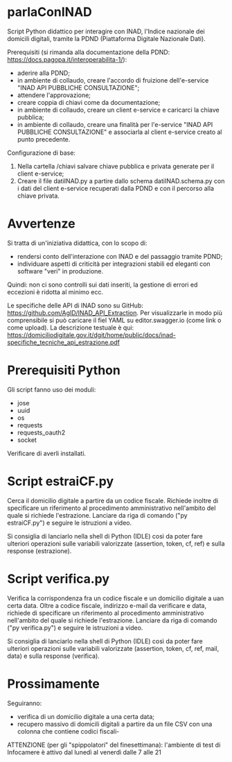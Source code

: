 # parlaConINAD

Script Python didattico per interagire con INAD, l'Indice nazionale dei domicili digitali, tramite la PDND (Piattaforma Digitale Nazionale Dati).

Prerequisiti (si rimanda alla documentazione della PDND: https://docs.pagopa.it/interoperabilita-1/):
- aderire alla PDND;
- in ambiente di collaudo, creare l'accordo di fruizione dell'e-service "INAD API PUBBLICHE CONSULTAZIONE";
- attendere l'approvazione;
- creare coppia di chiavi come da documentazione;
- in ambiente di collaudo, creare un client e-service e caricarci la chiave pubblica;
- in ambiente di collaudo, creare una finalità per l'e-service "INAD API PUBBLICHE CONSULTAZIONE" e associarla al client e-service creato al punto precedente.

Configurazione di base:
1) Nella cartella /chiavi salvare chiave pubblica e privata generate per il client e-service;
2) Creare il file datiINAD.py a partire dallo schema datiINAD.schema.py con i dati del client e-service recuperati dalla PDND e con il percorso alla chiave privata.

# Avvertenze

Si tratta di un'iniziativa didattica, con lo scopo di:
- rendersi conto dell'interazione con INAD e del passaggio tramite PDND;
- individuare aspetti di criticità per integrazioni stabili ed eleganti con software "veri" in produzione.

Quindi: non ci sono controlli sui dati inseriti, la gestione di errori ed eccezioni è ridotta al minimo ecc.

Le specifiche delle API di INAD sono su GitHub: https://github.com/AgID/INAD_API_Extraction.
Per visualizzarle in modo più comprensibile si può caricare il fiel YAML su editor.swagger.io (come link o come upload).
La descrizione testuale è qui: https://domiciliodigitale.gov.it/dgit/home/public/docs/inad-specifiche_tecniche_api_estrazione.pdf

# Prerequisiti Python

Gli script fanno uso dei moduli:
- jose
- uuid
- os
- requests
- requests_oauth2
- socket
  
Verificare di averli installati.


# Script estraiCF.py

Cerca il domicilio digitale a partire da un codice fiscale. Richiede inoltre di specificare un riferimento al procedimento amministrativo nell'ambito del quale si richiede l'estrazione.
Lanciare da riga di comando ("py estraiCF.py") e seguire le istruzioni a video.

Si consiglia di lanciarlo nella shell di Python (IDLE) così da poter fare ulteriori operazioni sulle variabili valorizzate (assertion, token, cf, ref) e sulla response (estrazione).

# Script verifica.py

Verifica la corrispondenza fra un codice fiscale e un domicilio digitale a uan certa data. Oltre a codice fiscale, indirizzo e-mail da verificare e data, richiede di specificare un riferimento al procedimento amministrativo nell'ambito del quale si richiede l'estrazione.
Lanciare da riga di comando ("py verifica.py") e seguire le istruzioni a video.

Si consiglia di lanciarlo nella shell di Python (IDLE) così da poter fare ulteriori operazioni sulle variabili valorizzate (assertion, token, cf, ref, mail, data) e sulla response (verifica).

# Prossimamente
Seguiranno:
- verifica di un domicilio digitale a una certa data;
- recupero massivo di domicili digitali a partire da un file CSV con una colonna che contiene codici fiscali-

ATTENZIONE (per gli "spippolatori" del finesettimana): l'ambiente di test di Infocamere è attivo dal lunedì al venerdì dalle 7 alle 21
